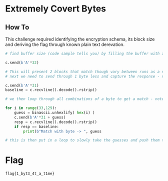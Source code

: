 # Extremely Covert Bytes

## How To
This challenge required identifying the encryption schema, its block size and deriving the flag through known plain text derevation. 

```python
# find buffer size (code sample tells you) by filling the buffer with all of the same char so 2 blocks have the same output

c.send(b'A'*32)

# This will present 2 blocks that match though vary between runs as a new key is used on connection
# next we need to send through 1 byte less and capture the response - note i originally did this, and the solve shows, with 2 halves of a 16 byte block

c.send(b'A'*31)
baseline = c.recvline().decode().rstrip()

# we then loop through all combinations of a byte to get a match - note we doing actually need to loop over all as its a ctf and ascii chars so limiting to decimal 33-128

for i in range(33,129):
	guess = binascii.unhexlify( hex(i) )
	c.send(b'A'*31 + guess)
	resp = c.recvline().decode().rstrip()
	if resp == baseline:
		print(b"Match with byte -> ", guess

# this is then put in a loop to slowly take the guesses and push them to a master_guess variable which is added in place of the reducing b'A' buffer fill until the plaintext is derived.
```

# Flag 
`flag{1_byt3_4t_a_t1me}`

